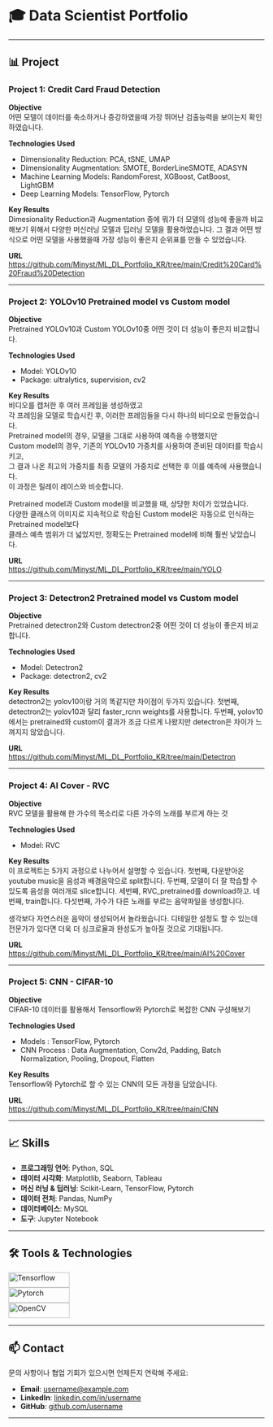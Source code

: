 # 🎓 Data Scientist Portfolio

---

## 📊 Project

### Project 1: Credit Card Fraud Detection

**Objective** <br/>
어떤 모델이 데이터를 축소하거나 증강하였을때 가장 뛰어난 검출능력을 보이는지 확인하였습니다.

**Technologies Used** <br/>
- Dimensionality Reduction: PCA, tSNE, UMAP
- Dimensionality Augmentation: SMOTE, BorderLineSMOTE, ADASYN
- Machine Learning Models: RandomForest, XGBoost, CatBoost, LightGBM
- Deep Learning Models: TensorFlow, Pytorch 

**Key Results** <br/>
Dimesionality Reduction과 Augmentation 중에 뭐가 더 모델의 성능에 좋을까 비교해보기 위해서 
다양한 머신러닝 모델과 딥러닝 모델을 활용하였습니다. 
그 결과 어떤 방식으로 어떤 모델을 사용했을때 가장 성능이 좋은지 순위표를 만들 수 있었습니다.

**URL** <br/>
https://github.com/Minyst/ML_DL_Portfolio_KR/tree/main/Credit%20Card%20Fraud%20Detection

---

### Project 2: YOLOv10 Pretrained model vs Custom model

**Objective** <br/>
Pretrained YOLOv10과 Custom YOLOv10중 어떤 것이 더 성능이 좋은지 비교합니다.

**Technologies Used** <br/>

- Model: YOLOv10
- Package: ultralytics, supervision, cv2

**Key Results** <br/>
비디오를 캡처한 후 여러 프레임을 생성하였고 <br/>
각 프레임을 모델로 학습시킨 후, 이러한 프레임들을 다시 하나의 비디오로 만들었습니다. <br/>
Pretrained model의 경우, 모델을 그대로 사용하여 예측을 수행했지만 <br/>
Custom model의 경우, 기존의 YOLOv10 가중치를 사용하여 준비된 데이터를 학습시키고, <br/>
그 결과 나온 최고의 가중치를 최종 모델의 가중치로 선택한 후 이를 예측에 사용했습니다. <br/>
이 과정은 릴레이 레이스와 비슷합니다.

Pretrained model과 Custom model을 비교했을 때, 상당한 차이가 있었습니다. <br/>
다양한 클래스의 이미지로 지속적으로 학습된 Custom model은 자동으로 인식하는 Pretrained model보다 <br/>
클래스 예측 범위가 더 넓었지만, 정확도는 Pretrained model에 비해 훨씬 낮았습니다.

**URL** <br/>
https://github.com/Minyst/ML_DL_Portfolio_KR/tree/main/YOLO

---

### Project 3: Detectron2 Pretrained model vs Custom model

**Objective** <br/>
Pretrained detectron2와 Custom detectron2중 어떤 것이 더 성능이 좋은지 비교합니다.

**Technologies Used** <br/>
- Model: Detectron2
- Package: detectron2, cv2

**Key Results** <br/>
detectron2는 yolov10이랑 거의 똑같지만 차이점이 두가지 있습니다.
첫번째, detectron2는 yolov10과 달리 faster_rcnn weights를 사용합니다.
두번째, yolov10에서는 pretrained와 custom이 결과가 조금 다르게 나왔지만 
detectron은 차이가 느껴지지 않았습니다.

**URL** <br/>
https://github.com/Minyst/ML_DL_Portfolio_KR/tree/main/Detectron

---

### Project 4: AI Cover - RVC

**Objective** <br/>
RVC 모델을 활용해 한 가수의 목소리로 다른 가수의 노래를 부르게 하는 것 

**Technologies Used** <br/>
- Model: RVC

**Key Results** <br/>
이 프로젝트는 5가지 과정으로 나누어서 설명할 수 있습니다.
첫번째, 다운받아온 youtube music을 음성과 배경음악으로 split합니다.
두번째, 모델이 더 잘 학습할 수 있도록 음성을 여러개로 slice합니다.
세번째, RVC_pretrained를  download하고.
네번째, train합니다.
다섯번째, 가수가 다른 노래를 부르는 음악파일을 생성합니다.

생각보다 자연스러운 음악이 생성되어서 놀라웠습니다.
디테일한 설정도 할 수 있는데 전문가가 있다면 더욱 더 싱크로율과 완성도가 높아질 것으로 기대됩니다.

**URL** <br/>
https://github.com/Minyst/ML_DL_Portfolio_KR/tree/main/AI%20Cover

---

### Project 5: CNN - CIFAR-10

**Objective** <br/>
CIFAR-10 데이터를 활용해서 
Tensorflow와 Pytorch로 복잡한 CNN 구성해보기

**Technologies Used** <br/>
- Models : TensorFlow, Pytorch
- CNN Process : Data Augmentation, Conv2d, Padding, Batch Normalization, Pooling, Dropout, Flatten 

**Key Results** <br/>
Tensorflow와 Pytorch로 할 수 있는 CNN의 모든 과정을 담았습니다.

**URL** <br/>
https://github.com/Minyst/ML_DL_Portfolio_KR/tree/main/CNN

---

## 📈 Skills

- **프로그래밍 언어**: Python, SQL
- **데이터 시각화**: Matplotlib, Seaborn, Tableau
- **머신 러닝 & 딥러닝**: Scikit-Learn, TensorFlow, Pytorch
- **데이터 전처**: Pandas, NumPy
- **데이터베이스**: MySQL
- **도구**: Jupyter Notebook

---

## 🛠️ Tools & Technologies

  <img src="https://img.shields.io/badge/Tensorflow-FF6F00.svg?style=for-the-badge&logo=Tensorflow&logoColor=white" alt="Tensorflow" width="120" height="30"/><br/>
  <img src="https://img.shields.io/badge/Pytorch-EE4C2C.svg?style=for-the-badge&logo=pytorch&logoColor=white" alt="Pytorch" width="120" height="30"/><br/>
  <img src="https://img.shields.io/badge/OpenCV-5C3EE8.svg?style=for-the-badge&logo=OpenCV&logoColor=white" alt="OpenCV" width="120" height="30"/>

---

## 📫 Contact

문의 사항이나 협업 기회가 있으시면 언제든지 연락해 주세요:

- **Email**: [username@example.com](mailto:username@example.com)
- **LinkedIn**: [linkedin.com/in/username](https://www.linkedin.com/in/username)
- **GitHub**: [github.com/username](https://github.com/username)

---


